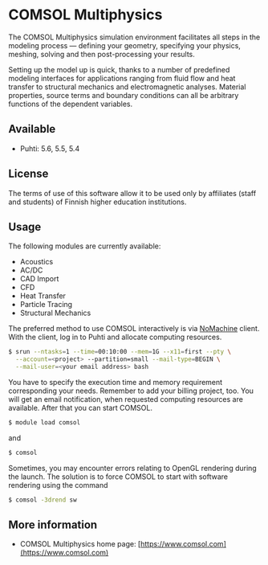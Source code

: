 # COMSOL Multiphysics

The COMSOL Multiphysics simulation environment facilitates
all steps in the modeling process — defining your geometry, specifying
your physics, meshing, solving and then post-processing your results.

Setting up the model up is quick, thanks to a number of predefined modeling
interfaces for applications ranging from fluid flow and heat transfer to
structural mechanics and electromagnetic analyses. Material properties,
source terms and boundary conditions can all be arbitrary functions of
the dependent variables.

## Available
 
- Puhti: 5.6, 5.5, 5.4

## License
The terms of use of this software allow it to be used only by affiliates (staff and students) of Finnish higher education institutions.

## Usage

The following modules are currently available:

-   Acoustics
-   AC/DC
-   CAD Import
-   CFD
-   Heat Transfer
-   Particle Tracing
-   Structural Mechanics

The preferred method to use COMSOL interactively is via [NoMachine](nomachine.md) client. With the client, log in to Puhti and allocate computing resources.

```bash
$ srun --ntasks=1 --time=00:10:00 --mem=1G --x11=first --pty \
  --account=<project> --partition=small --mail-type=BEGIN \
  --mail-user=<your email address> bash
```

You have to specify the execution time and memory requirement corresponding your needs. Remember to add your billing project, too. You will get an email notification, when requested computing resources are available. After that you can start COMSOL.

```bash
$ module load comsol 
```

and
```bash
$ comsol
```

Sometimes, you may encounter errors relating to OpenGL rendering during
the launch. The solution is to force COMSOL to start with software
rendering using the command

```bash
$ comsol -3drend sw
```

## More information

- COMSOL Multiphysics home page: [https://www.comsol.com](https://www.comsol.com)
